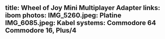 title: Wheel of Joy Mini Multiplayer Adapter
links:
    ibom
photos:
    IMG_5260.jpeg: Platine
    IMG_6085.jpeg: Kabel
systems:
    Commodore 64
    Commodore 16, Plus/4
---
